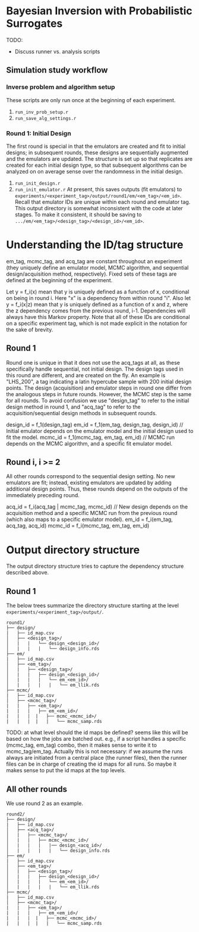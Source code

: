 # Bayesian Inversion with Probabilistic Surrogates

TODO:
- Discuss runner vs. analysis scripts

## Simulation study workflow

### Inverse problem and algorithm setup
These scripts are only run once at the beginning of each experiment.
1. `run_inv_prob_setup.r`
2. `run_save_alg_settings.r`

### Round 1: Initial Design
The first round is special in that the emulators are created and fit to 
initial designs; in subsequent rounds, these designs are sequentially 
augmented and the emulators are updated. The structure is set up so that 
replicates are created for each initial design type, so that subsequent 
algorithms can be analyzed on on average sense over the randomness in the
initial design.

1. `run_init_design.r`
2. `run_init_emulator.r`
At present, this saves outputs (fit emulators) to 
`experiments/<experiment_tag>/output/round1/em/<em_tag>/<em_id>`. Recall that 
emulator IDs are unique within each round and emulator tag. This output 
directory is somewhat inconsistent with the code at later stages. To make it 
consistent, it should be saving to `.../em/<em_tag>/<design_tag>/<design_id>/<em_id>`.


# Understanding the ID/tag structure

em_tag, mcmc_tag, and acq_tag are constant throughout an experiment (they
uniquely define an emulator model, MCMC algorithm, and sequential design/acquisition 
method, respectively). Fixed sets of these tags are defined at the beginning 
of the experiment. 

Let y = f_i(x) mean that y is uniquely defined as a function of x, conditional 
on being in round i. Here "x" is a dependency from within round "i". Also let 
y = f_i(x|z) mean that y is uniquely defined as a function of x and z, where
the z dependency comes from the previous round, i-1. Dependencies will always
have this Markov property. Note that all of these IDs are conditional on 
a specific experiment tag, which is not made explicit in the notation
for the sake of brevity.

## Round 1
Round one is unique in that it does not use the acq_tags at all, as these 
specifically handle sequential, not initial design. The design tags used
in this round are different, and are created on the fly. An example is 
"LHS_200", a tag indicating a latin hypercube sample with 200 initial design
points. The design (acquisition) and emulator steps in round one differ from 
the analogous steps in future rounds. However, the MCMC step is the same 
for all rounds. To avoid confusion we use "design_tag" to refer to the initial
design method in round 1, and "acq_tag" to refer to the acquisition/sequential
design methods in subsequent rounds.

design_id = f_1(design_tag)
em_id = f_1(em_tag, design_tag, design_id) // Initial emulator depends on the emulator model and the initial design used to fit the model.
mcmc_id = f_1(mcmc_tag, em_tag, em_id)     // MCMC run depends on the MCMC algorithm, and a specific fit emulator model.

## Round i, i >= 2
All other rounds correspond to the sequential design setting. No new emulators 
are fit; instead, existing emulators are updated by adding additional 
design points. Thus, these rounds depend on the outputs of the immediately 
preceding round.

acq_id = f_i(acq_tag | mcmc_tag, mcmc_id) // New design depends on the acquisition method and a specific MCMC run from the previous round (which also maps to a specific emulator model).
em_id = f_i(em_tag, acq_tag, acq_id)
mcmc_id = f_i(mcmc_tag, em_tag, em_id)

# Output directory structure
The output directory structure tries to capture the dependency structure
described above.

## Round 1
The below trees summarize the directory structure starting at the level 
`experiments/<experiment_tag>/output/`.

```
round1/
├── design/
|   ├── id_map.csv
│   ├── <design_tag>/
│   |   |   └── design_<design_id>/
│   |   |   |   └── design_info.rds
├── em/
|   ├── id_map.csv
│   ├── <em_tag>/
│   |   ├── <design_tag>/
│   |   |   ├── design_<design_id>/
│   |   |   |   └── em_<em_id>/
│   |   |   |   |   └── em_llik.rds
├── mcmc/
|   ├── id_map.csv
│   ├── <mcmc_tag>/
|   |   ├── <em_tag>/
|   |   |   ├── em_<em_id>/
|   |   |  |   ├── mcmc_<mcmc_id>/
|   |   |  |   |   └── mcmc_samp.rds
```

TODO: at what level should the id maps be defined? seems like this will be
based on how the jobs are batched out. e.g., if a script handles a specific
(mcmc_tag, em_tag) combo, then it makes sense to write it to mcmc_tag/em_tag.
Actually this is not necessary: if we assume the runs always are initiated 
from a central place (the runner files), then the runner files can be in
charge of creating the id maps for all runs. So maybe it makes sense to put
the id maps at the top levels.

## All other rounds
We use round 2 as an example.

```
round2/
├── design/
|   ├── id_map.csv
│   ├── <acq_tag>/
│   |   ├── <mcmc_tag>/
│   |   |   ├── mcmc_<mcmc_id>/
│   |   |   |   |── design_<acq_id>/
│   |   |   |   |   └── design_info.rds
├── em/
|   ├── id_map.csv
│   ├── <em_tag>/
│   |   ├── <design_tag>/
│   |   |   ├── design_<design_id>/
│   |   |   |   └── em_<em_id>/
│   |   |   |   |   └── em_llik.rds
├── mcmc/
|   ├── id_map.csv
│   ├── <mcmc_tag>/
|   |   ├── <em_tag>/
|   |   |   ├── em_<em_id>/
|   |   |  |   ├── mcmc_<mcmc_id>/
|   |   |  |   |   └── mcmc_samp.rds
```










